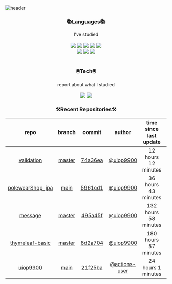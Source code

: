 
![header](https://capsule-render.vercel.app/api?type=waving&color=timeGradient&height=300&section=header&text=Jia's%20GitHub&fontSize=90)
 
<h3 align="center">📚Languages📚</h3>
<div align="center">I've studied</div><br>

<div align="center">
  <img src="https://img.shields.io/badge/Java-007396?style=flat-square&logo=Java&logoColor=white"/> 
   <img src="https://img.shields.io/badge/Spring Boot-6DB33F?style=flat-square&logo=Spring Boot&logoColor=white"/>
   <img src="https://img.shields.io/badge/HTML-E34F26?style=flat-square&logo=HTML&logoColor=white"/>
   <img src="https://img.shields.io/badge/MySQL-4479A1?style=flat-square&logo=MySQL&logoColor=white"/>
   <img src="https://img.shields.io/badge/AWS-232F3E?style=flat-square&logo=AWS&logoColor=white"/><br>
   <img src="https://img.shields.io/badge/CSS-1572B6?style=flat-square&logo=CSS&logoColor=white"/>
   <img src="https://img.shields.io/badge/JavaScript-F7DF1E?style=flat-square&logo=JavaScript&logoColor=white"/>
   <img src="https://img.shields.io/badge/Bootstrap-7952B3?style=flat-square&logo=Bootstrap&logoColor=white"/>
</div><br>

<h3 align="center">🖲️Tech🖲️</h3>
<div align="center">report about what I studied</div><br>

<div align="center">
<a href="https://blog.naver.com/jia9510"><img src="https://img.shields.io/badge/Naver-03C75A?style=flat-square&logo=Naver&logoColor=white&link=https://blog.naver.com/jia9510"/></a>
<a href="https://github.com/uiop9900/uiop9900"><img src="https://img.shields.io/badge/GitHub-181717?style=flat-square&logo=GitHub&logoColor=white&link=https://github.com/uiop9900/uiop9900"/></a>
</div>
 

<h3 align="center">⚒Recent Repositories⚒</h3>

| repo | branch | commit | author | time since last update | language |
|:---:|:---:|:---:|:---:|:---:|:---:|
| [validation](https://github.com/uiop9900/validation) | [master](https://github.com/uiop9900/validation/tree/master) |[74a36ea](https://github.com/uiop9900/validation/commit/74a36ead717bc5544688d5539cadaa84ca025ec0) | [@uiop9900](https://github.com/uiop9900) |12 hours 12 minutes | ![](https://img.shields.io/badge/language-HTML-default.svg?style=flat-square)|
| [polewearShop_jpa](https://github.com/uiop9900/polewearShop_jpa) | [main](https://github.com/uiop9900/polewearShop_jpa/tree/main) |[5961cd1](https://github.com/uiop9900/polewearShop_jpa/commit/5961cd1b85672a251a7c94f9b20d4ac664584db7) | [@uiop9900](https://github.com/uiop9900) |36 hours 43 minutes | ![](https://img.shields.io/badge/language-unknown-default.svg?style=flat-square)|
| [message](https://github.com/uiop9900/message) | [master](https://github.com/uiop9900/message/tree/master) |[495a45f](https://github.com/uiop9900/message/commit/495a45fc0d723ead096ea71e0df92241bbbdb539) | [@uiop9900](https://github.com/uiop9900) |132 hours 58 minutes | ![](https://img.shields.io/badge/language-Java-default.svg?style=flat-square)|
| [thymeleaf-basic](https://github.com/uiop9900/thymeleaf-basic) | [master](https://github.com/uiop9900/thymeleaf-basic/tree/master) |[8d2a704](https://github.com/uiop9900/thymeleaf-basic/commit/8d2a70484628045ee7398c60b7b504b094f7eba4) | [@uiop9900](https://github.com/uiop9900) |180 hours 57 minutes | ![](https://img.shields.io/badge/language-HTML-default.svg?style=flat-square)|
| [uiop9900](https://github.com/uiop9900/uiop9900) | [main](https://github.com/uiop9900/uiop9900/tree/main) |[21f25ba](https://github.com/uiop9900/uiop9900/commit/21f25ba0b0b65cb81d17b1cfc10ee0848f579b74) | [@actions-user](https://github.com/actions-user) |24 hours 1 minutes | ![](https://img.shields.io/badge/language-Go-default.svg?style=flat-square)|



